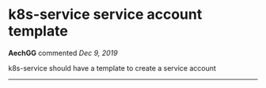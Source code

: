 # k8s-service service account template

**AechGG** commented *Dec 9, 2019*

k8s-service should have a template to create a service account
<br />
***


